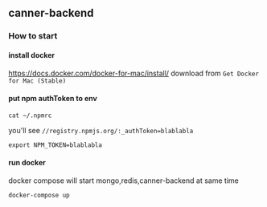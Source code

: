 ## canner-backend
### How to start
#### install docker
https://docs.docker.com/docker-for-mac/install/
download from `Get Docker for Mac (Stable)`

#### put npm authToken to env
```
cat ~/.npmrc
```
you'll see `//registry.npmjs.org/:_authToken=blablabla`

```
export NPM_TOKEN=blablabla
```

#### run docker
docker compose will start mongo,redis,canner-backend at same time
```
docker-compose up
```
